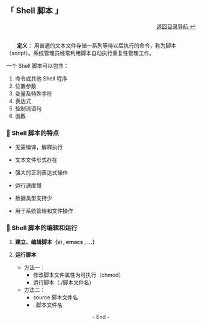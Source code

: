 ## 「 Shell 脚本 」

<div align="right">
    <a href="https://github.com/fmw666/Linux#-目录导航">返回目录导航 ↩</a>
</div>

<br>

&emsp;&emsp;**定义：** 用普通的文本文件存储一系列等待以后执行的命令，称为脚本（script）。系统管理员经常利用脚本自动执行重复性管理工作。

一个 Shell 脚本可以包含：
1. 命令或其他 Shell 程序
2. 位置参数
3. 变量及特殊字符
4. 表达式
5. 控制流语句
6. 函数

### 💬 Shell 脚本的特点

+ 无需编译，解释执行

+ 文本文件形式存在

+ 强大的正则表达式操作

+ 运行速度慢

+ 数据类型支持少

+ 用于系统管理和文件操作

### 💬 Shell 脚本的编辑和运行

1. **建立、编辑脚本（vi , emacs , ...）**

1. **运行脚本**

    + 方法一：
        + 修改脚本文件属性为可执行（chmod）
        + 运行脚本（./脚本文件名）
    + 方法二：
        + source 脚本文件名
        + . 脚本文件名

<div align="center">
    - End -
</div>